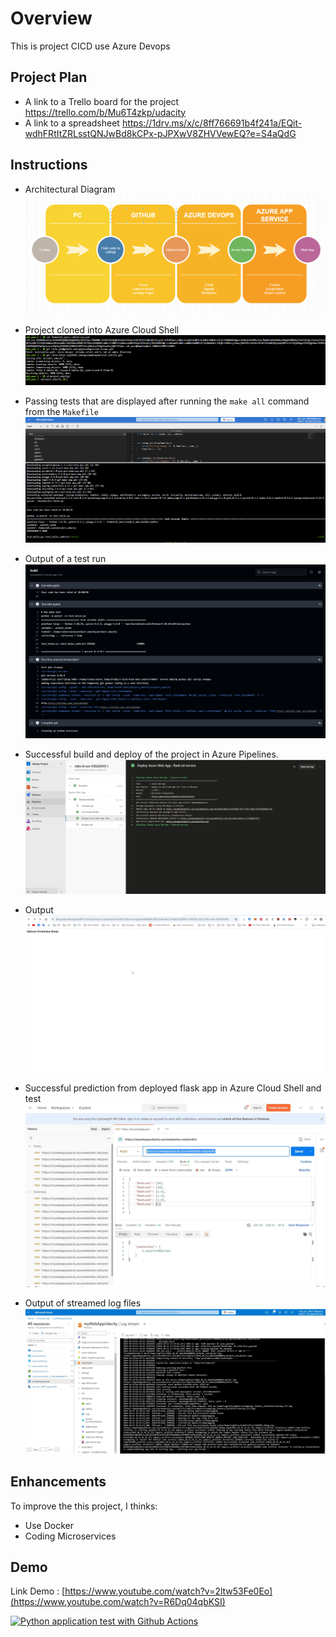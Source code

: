 # Overview

This is project CICD use Azure Devops

## Project Plan

* A link to a Trello board for the project https://trello.com/b/Mu6T4zkp/udacity
* A link to a spreadsheet https://1drv.ms/x/c/8ff766691b4f241a/EQit-wdhFRtItZRLsstQNJwBd8kCPx-pJPXwV8ZHVVewEQ?e=S4aQdG

## Instructions

* Architectural Diagram
![Alt text](Evidence/Digram.png)
* Project cloned into Azure Cloud Shell
![Alt text](Evidence/2.png)

* Passing tests that are displayed after running the `make all` command from the `Makefile`
![Alt text](Evidence/3.png)
* Output of a test run
![Alt text](Evidence/4.png)
* Successful build and deploy of the project in Azure Pipelines. 
![Alt text](Evidence/5.png)
* Output
![Alt text](Evidence/6.png)
* Successful prediction from deployed flask app in Azure Cloud Shell and test
![Alt text](Evidence/7.png)
* Output of streamed log files 
![Alt text](Evidence/8.png)

## Enhancements
To improve the this project, I thinks:
- Use Docker
- Coding Microservices
## Demo 

Link Demo : [https://www.youtube.com/watch?v=2ltw53Fe0Eo](https://www.youtube.com/watch?v=R6Dq04qbKSI)

[![Python application test with Github Actions](https://github.com/ngoxuanphap/project_udacity/actions/workflows/pythonapp.yml/badge.svg)](https://github.com/ngoxuanphap/project_udacity/actions/workflows/pythonapp.yml)

